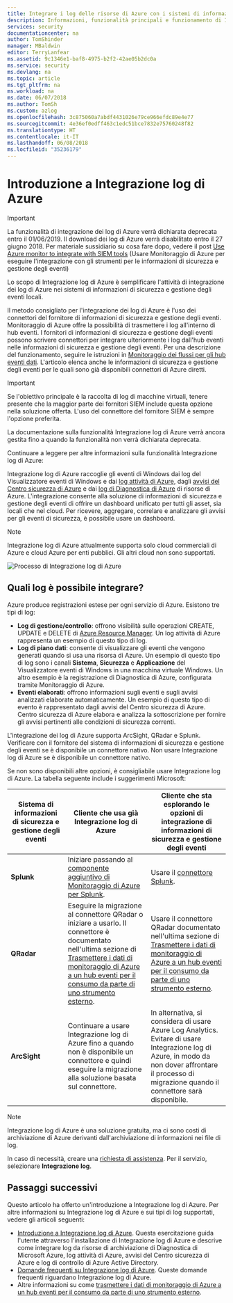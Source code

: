 ```yaml
---
title: Integrare i log delle risorse di Azure con i sistemi di informazioni di sicurezza e gestione degli eventi | Microsoft Docs
description: Informazioni, funzionalità principali e funzionamento di Integrazione log di Azure.
services: security
documentationcenter: na
author: TomShinder
manager: MBaldwin
editor: TerryLanfear
ms.assetid: 9c1346e1-baf8-4975-b2f2-42ae05b2dc0a
ms.service: security
ms.devlang: na
ms.topic: article
ms.tgt_pltfrm: na
ms.workload: na
ms.date: 06/07/2018
ms.author: TomSh
ms.custom: azlog
ms.openlocfilehash: 3c875060a7abdf4431026e79ce966efdc89e4e77
ms.sourcegitcommit: 4e36ef0edff463c1edc51bce7832e75760248f82
ms.translationtype: HT
ms.contentlocale: it-IT
ms.lasthandoff: 06/08/2018
ms.locfileid: "35236179"
---
```

# <a name="introduction-to-azure-log-integration"></a>Introduzione a Integrazione log di Azure

>[!IMPORTANT]
> La funzionalità di integrazione dei log di Azure verrà dichiarata deprecata entro il 01/06/2019. Il download dei log di Azure verrà disabilitato entro il 27 giugno 2018. Per materiale sussidiario su cosa fare dopo, vedere il post [Use Azure monitor to integrate with SIEM tools](https://azure.microsoft.com/blog/use-azure-monitor-to-integrate-with-siem-tools/) (Usare Monitoraggio di Azure per eseguire l'integrazione con gli strumenti per le informazioni di sicurezza e gestione degli eventi) 

Lo scopo di Integrazione log di Azure è semplificare l'attività di integrazione dei log di Azure nei sistemi di informazioni di sicurezza e gestione degli eventi locali.

 Il metodo consigliato per l'integrazione dei log di Azure è l'uso dei connettori del fornitore di informazioni di sicurezza e gestione degli eventi. Monitoraggio di Azure offre la possibilità di trasmettere i log all'interno di hub eventi. I fornitori di informazioni di sicurezza e gestione degli eventi possono scrivere connettori per integrare ulteriormente i log dall'hub eventi nelle informazioni di sicurezza e gestione degli eventi.  Per una descrizione del funzionamento, seguire le istruzioni in [Monitoraggio dei flussi per gli hub eventi dati](../monitoring-and-diagnostics/monitor-stream-monitoring-data-event-hubs.md). L'articolo elenca anche le informazioni di sicurezza e gestione degli eventi per le quali sono già disponibili connettori di Azure diretti.  

> [!IMPORTANT]
> Se l'obiettivo principale è la raccolta di log di macchine virtuali, tenere presente che la maggior parte dei fornitori SIEM include questa opzione nella soluzione offerta. L'uso del connettore del fornitore SIEM è sempre l'opzione preferita.

La documentazione sulla funzionalità Integrazione log di Azure verrà ancora gestita fino a quando la funzionalità non verrà dichiarata deprecata.

Continuare a leggere per altre informazioni sulla funzionalità Integrazione log di Azure:

Integrazione log di Azure raccoglie gli eventi di Windows dai log del Visualizzatore eventi di Windows e dai [log attività di Azure](../monitoring-and-diagnostics/monitoring-overview-activity-logs.md), dagli [avvisi del Centro sicurezza di Azure](../security-center/security-center-intro.md) e dai [log di Diagnostica di Azure](../monitoring-and-diagnostics/monitoring-overview-of-diagnostic-logs.md) di risorse di Azure. L'integrazione consente alla soluzione di informazioni di sicurezza e gestione degli eventi di offrire un dashboard unificato per tutti gli asset, sia locali che nel cloud. Per ricevere, aggregare, correlare e analizzare gli avvisi per gli eventi di sicurezza, è possibile usare un dashboard.

> [!NOTE]
> Integrazione log di Azure attualmente supporta solo cloud commerciali di Azure e cloud Azure per enti pubblici. Gli altri cloud non sono supportati.

![Processo di Integrazione log di Azure][1]

## <a name="what-logs-can-i-integrate"></a>Quali log è possibile integrare?

Azure produce registrazioni estese per ogni servizio di Azure. Esistono tre tipi di log:

* **Log di gestione/controllo**: offrono visibilità sulle operazioni CREATE, UPDATE e DELETE di [Azure Resource Manager](../azure-resource-manager/resource-group-overview.md). Un log attività di Azure rappresenta un esempio di questo tipo di log.
* **Log di piano dati**: consente di visualizzare gli eventi che vengono generati quando si usa una risorsa di Azure. Un esempio di questo tipo di log sono i canali **Sistema**, **Sicurezza** e **Applicazione** del Visualizzatore eventi di Windows in una macchina virtuale Windows. Un altro esempio è la registrazione di Diagnostica di Azure, configurata tramite Monitoraggio di Azure.
* **Eventi elaborati**: offrono informazioni sugli eventi e sugli avvisi analizzati elaborate automaticamente. Un esempio di questo tipo di evento è rappresentato dagli avvisi del Centro sicurezza di Azure. Centro sicurezza di Azure elabora e analizza la sottoscrizione per fornire gli avvisi pertinenti alle condizioni di sicurezza correnti.

L'integrazione dei log di Azure supporta ArcSight, QRadar e Splunk. Verificare con il fornitore del sistema di informazioni di sicurezza e gestione degli eventi se è disponibile un connettore nativo. Non usare Integrazione log di Azure se è disponibile un connettore nativo.

Se non sono disponibili altre opzioni, è consigliabile usare Integrazione log di Azure. La tabella seguente include i suggerimenti Microsoft:

|Sistema di informazioni di sicurezza e gestione degli eventi | Cliente che usa già Integrazione log di Azure | Cliente che sta esplorando le opzioni di integrazione di informazioni di sicurezza e gestione degli eventi|
|---------|--------------------------|-------------------------------------------|
|**Splunk** | Iniziare passando al [componente aggiuntivo di Monitoraggio di Azure per Splunk](https://splunkbase.splunk.com/app/3534/). | Usare il [connettore Splunk](https://splunkbase.splunk.com/app/3534/). |
|**QRadar** | Eseguire la migrazione al connettore QRadar o iniziare a usarlo. Il connettore è documentato nell'ultima sezione di [Trasmettere i dati di monitoraggio di Azure a un hub eventi per il consumo da parte di uno strumento esterno](../monitoring-and-diagnostics/monitor-stream-monitoring-data-event-hubs.md). | Usare il connettore QRadar documentato nell'ultima sezione di [Trasmettere i dati di monitoraggio di Azure a un hub eventi per il consumo da parte di uno strumento esterno](../monitoring-and-diagnostics/monitor-stream-monitoring-data-event-hubs.md). |
|**ArcSight** | Continuare a usare Integrazione log di Azure fino a quando non è disponibile un connettore e quindi eseguire la migrazione alla soluzione basata sul connettore.  | In alternativa, si considera di usare Azure Log Analytics. Evitare di usare Integrazione log di Azure, in modo da non dover affrontare il processo di migrazione quando il connettore sarà disponibile. |

> [!NOTE]
> Integrazione log di Azure è una soluzione gratuita, ma ci sono costi di archiviazione di Azure derivanti dall'archiviazione di informazioni nei file di log.

In caso di necessità, creare una [richiesta di assistenza](../azure-supportability/how-to-create-azure-support-request.md). Per il servizio, selezionare **Integrazione log**.

## <a name="next-steps"></a>Passaggi successivi

Questo articolo ha offerto un'introduzione a Integrazione log di Azure. Per altre informazioni su Integrazione log di Azure e sui tipi di log supportati, vedere gli articoli seguenti:

* [Introduzione a Integrazione log di Azure](security-azure-log-integration-get-started.md). Questa esercitazione guida l'utente attraverso l'installazione di Integrazione log di Azure e descrive come integrare log da risorse di archiviazione di Diagnostica di Microsoft Azure, log attività di Azure, avvisi del Centro sicurezza di Azure e log di controllo di Azure Active Directory.
* [Domande frequenti su Integrazione log di Azure](security-azure-log-integration-faq.md). Queste domande frequenti riguardano Integrazione log di Azure.
* Altre informazioni su come [trasmettere i dati di monitoraggio di Azure a un hub eventi per il consumo da parte di uno strumento esterno](../monitoring-and-diagnostics/monitor-stream-monitoring-data-event-hubs.md).

<!--Image references-->
[1]: ./media/security-azure-log-integration-overview/azure-log-integration.png
